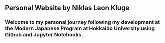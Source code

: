 ## Personal Website by Niklas Leon Kluge
### Welcome to my personal journey following my development at the Modern Japanese Program at Hokkaido University using Github and Jupyter Notebooks.


